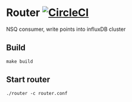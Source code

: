 
# Router [![CircleCI](https://circleci.com/gh/lodastack/router.svg?style=svg)](https://circleci.com/gh/lodastack/router)

NSQ consumer, write points into influxDB cluster

## Build

    make build
    
## Start router
    
    ./router -c router.conf
